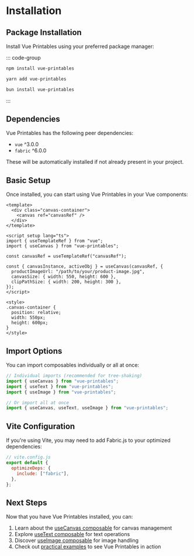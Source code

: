 # Installation

## Package Installation

Install Vue Printables using your preferred package manager:

::: code-group

```bash [npm]
npm install vue-printables
```

```bash [yarn]
yarn add vue-printables
```

```bash [bun]
bun install vue-printables
```

:::

## Dependencies

Vue Printables has the following peer dependencies:

- `vue` ^3.0.0
- `fabric` ^6.0.0

These will be automatically installed if not already present in your project.

## Basic Setup

Once installed, you can start using Vue Printables in your Vue components:

```vue
<template>
  <div class="canvas-container">
    <canvas ref="canvasRef" />
  </div>
</template>

<script setup lang="ts">
import { useTemplateRef } from "vue";
import { useCanvas } from "vue-printables";

const canvasRef = useTemplateRef("canvasRef");

const { canvasInstance, activeObj } = useCanvas(canvasRef, {
  productImageUrl: "/path/to/your/product-image.jpg",
  canvasSize: { width: 550, height: 600 },
  clipPathSize: { width: 200, height: 300 },
});
</script>

<style>
.canvas-container {
  position: relative;
  width: 550px;
  height: 600px;
}
</style>
```

## Import Options

You can import composables individually or all at once:

```ts
// Individual imports (recommended for tree-shaking)
import { useCanvas } from "vue-printables";
import { useText } from "vue-printables";
import { useImage } from "vue-printables";

// Or import all at once
import { useCanvas, useText, useImage } from "vue-printables";
```

## Vite Configuration

If you're using Vite, you may need to add Fabric.js to your optimized dependencies:

```js
// vite.config.js
export default {
  optimizeDeps: {
    include: ["fabric"],
  },
};
```

## Next Steps

Now that you have Vue Printables installed, you can:

1. Learn about the [useCanvas composable](/guide/useCanvas) for canvas management
2. Explore [useText composable](/guide/useText) for text operations
3. Discover [useImage composable](/guide/useImage) for image handling
4. Check out [practical examples](/examples) to see Vue Printables in action
